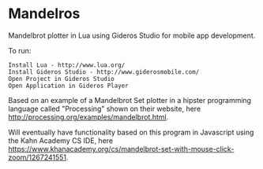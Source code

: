 Mandelros
=========

Mandelbrot plotter in Lua using Gideros Studio for mobile app development.


To run:
    
    Install Lua - http://www.lua.org/
    Install Gideros Studio - http://www.giderosmobile.com/
    Open Project in Gideros Studio
    Open Application in Gideros Player
    
Based on an example of a Mandelbrot Set plotter in a hipster programming language called "Processing" shown on their website, here http://processing.org/examples/mandelbrot.html.

Will eventually have functionality based on this program in Javascript using the Kahn Academy CS IDE, here https://www.khanacademy.org/cs/mandelbrot-set-with-mouse-click-zoom/1267241551. 
